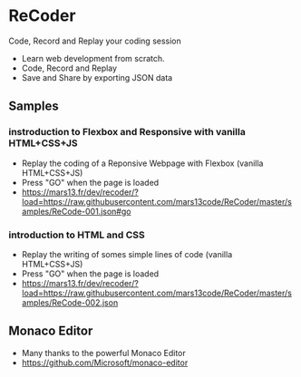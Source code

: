 # ReCoder

Code, Record and Replay your coding session

* Learn web development from scratch.
* Code, Record and Replay
* Save and Share by exporting JSON data

## Samples

### instroduction to Flexbox and Responsive with vanilla HTML+CSS+JS

* Replay the coding of a Reponsive Webpage with Flexbox (vanilla HTML+CSS+JS)
* Press "GO" when the page is loaded
* https://mars13.fr/dev/recoder/?load=https://raw.githubusercontent.com/mars13code/ReCoder/master/samples/ReCode-001.json#go

### introduction to HTML and CSS

* Replay the writing of somes simple lines of code  (vanilla HTML+CSS+JS)
* Press "GO" when the page is loaded
* https://mars13.fr/dev/recoder/?load=https://raw.githubusercontent.com/mars13code/ReCoder/master/samples/ReCode-002.json


## Monaco Editor

* Many thanks to the powerful Monaco Editor
* https://github.com/Microsoft/monaco-editor
